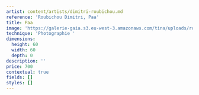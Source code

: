 ```yaml
---
artist: content/artists/dimitri-roubichou.md
reference: 'Roubichou Dimitri, Paa'
title: Paa
image: 'https://galerie-gaia.s3.eu-west-3.amazonaws.com/tina/uploads/roubichou-dimitri/galeriegaia@dimitriroubichou-PAA-30cm x 30 cm-30 tirages.jpg'
technique: 'Photographie '
dimensions:
  height: 60
  width: 60
  depth: 0
description: ''
price: 700
contextual: true
fields: []
styles: []
---
```


